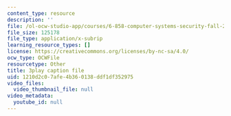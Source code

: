 ```yaml
---
content_type: resource
description: ''
file: /ol-ocw-studio-app/courses/6-858-computer-systems-security-fall-2014/1210d2c07afe4b360138ddf1df352975_eRJ_r8WF1Y0.srt
file_size: 125178
file_type: application/x-subrip
learning_resource_types: []
license: https://creativecommons.org/licenses/by-nc-sa/4.0/
ocw_type: OCWFile
resourcetype: Other
title: 3play caption file
uid: 1210d2c0-7afe-4b36-0138-ddf1df352975
video_files:
  video_thumbnail_file: null
video_metadata:
  youtube_id: null
---
```

